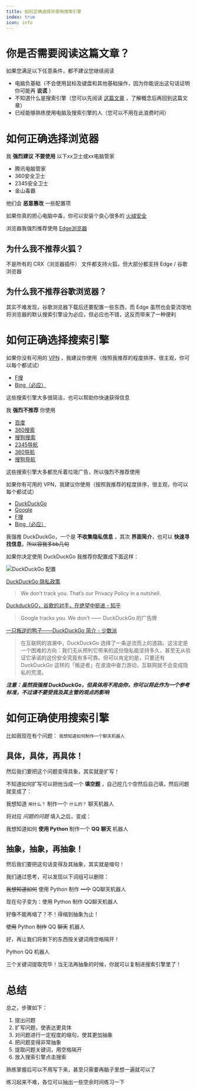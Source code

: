 ```yaml
---
title: 如何正确选择并使用搜索引擎
index: true
icon: info
---
```


# 你是否需要阅读这篇文章？

如果您满足以下任意条件，都不建议您继续阅读

- 电脑负基础（不会使用鼠标及键盘和其他基础操作，因为你能说出这句话证明你可能再 **说谎** ）
- 不知道什么是搜索引擎（您可以先阅读 [这篇文章](search-engines.md) ，了解概念后再回到这篇文章）
- 已经能够熟练使用电脑及搜索引擎的人（您可以不用在此浪费时间）

# 如何正确选择浏览器

我 **强烈建议** **不要使用** 以下xx卫士或xx电脑管家

- 腾讯电脑管家
- 360安全卫士
- 2345安全卫士
- 金山毒霸

他们会 **恶意篡改** 一些配置项

如果你真的担心电脑中毒，你可以安装个良心很多的 [火绒安全](https://huorong.cn/)

浏览器我强烈推荐使用 [Edge浏览器](https://www.microsoft.com/zh-cn/edge/download?form=MA13FJ)

## 为什么我不推荐火狐？

不是所有的 CRX（浏览器插件） 文件都支持火狐，但大部分都支持 Edge / 谷歌浏览器

## 为什么我不推荐谷歌浏览器？

其实不难发现，谷歌浏览器下载后还要配置一些东西，而 Edge 虽然也会耍流氓地将浏览器的默认搜索引擎设为必应，但必应也不错，这反而带来了一种便利

# 如何正确选择搜索引擎

如果你没有可用的 [VPN](vpn.md) ，我建议你使用（按照我推荐的程度排序，很主观，你可以每个都试试）

- [F搜](https://fsoufsou.com/)
- [Bing（必应）](https://www.bing.com/)

这些搜索引擎大多很简洁，也可以帮助你快速获得信息

我 **强烈不推荐** 你使用

- [百度](https://www.baidu.com/)
- [360搜索](https://www.so.com/)
- [搜狗搜索](https://www.sogou.com/)
- [2345导航](https://www.2345.com/)
- [360导航](https://hao.360.com/)
- [搜狗导航](https://123.sogou.com/)

这些搜索引擎大多都充斥着垃圾广告，所以强烈不推荐使用

如果你有可用的 VPN，我建议你使用（按照我推荐的程度排序，很主观，你可以每个都试试）

- [DuckDuckGo](https://duckduckgo.com/)
- [Google](https://google.com/)
- [F搜](https://fsoufsou.com/)
- [Bing（必应）](https://www.bing.com/)

我强推 DuckDuckGo，一个是 **不收集隐私信息** ，其次 **界面简介**，也可以 **快速寻找信息**，~~所以容我多bb几句~~

如果你决定使用 DuckDuckGo 我推荐你配置成下面这样：

![DuckDuckGo 配置](/duckduckgo-allocation.png)

[DuckDuckGo 隐私政策](https://duckduckgo.com/privacy)

> We don’t track you. That’s our Privacy Policy in a nutshell.

[DuckduckGO，谷歌的对手，在绝望中挺进 - 知乎](https://zhuanlan.zhihu.com/p/164691886)

> Google tracks you. We don't —— DuckDuckGo 的广告牌

[一只叛逆的鸭子——DuckDuckGo 简介 - 少数派](https://sspai.com/post/40117)

> 在互联网的浪潮中，DuckDuckGo 选择了一条逆流而上的道路。这注定是一个困难的方向：我们无从预判它带来的这份隐私能坚持多久，甚至无从验证它承诺的这份安全究竟有多可靠。但可以肯定的是，只要还有
> DuckDuckGo 这样的「叛逆者」在波浪中奋力游动，互联网就不会变成隐私的荒漠。

_**注意：虽然我强推 DuckDuckGo，但具体用不用由你，你可以将此作为一个参考标准，不过请不要受我及其主管的观点的影响**_

# 如何正确使用搜索引擎

比如我现在有个问题： `我想知道如何制作一个聊天机器人`

## 具体，具体，再具体！

然后我们要把这个问题变得具象，其实就是扩写！

不知道如何扩写可以把他当成一个 **填空题** ，自己挖几个空然后自己填，然后问题就变成了：

我想知道 `用什么？` 制作一个 `什么的？` 聊天机器人

将对应 *问题的问题* 填入之后，变成：

我想知道如何 **使用 Python** 制作一个 **QQ** **聊天** 机器人

## 抽象，抽象，再抽象！

然后我们要把这句话变得及其抽象，其实就是缩句！

我们通过思考，可以发现以下词组可以删除：

~~我想知道如何~~ 使用 Python 制作 ~~一个~~ QQ聊天机器人

现在句子变为：使用 Python 制作 QQ聊天机器人

好像不能再缩了？不！得缩到抽象为止！

~~使用~~ Python ~~制作~~ QQ ~~聊天~~ 机器人

好，再让我们将剩下的东西按关键词用空格隔开！

Python QQ 机器人

三个关键词提取完毕！当无法再抽象的时候，你就可以复制进搜索引擎里了！

# 总结

总之，步骤如下：

1. 提出问题
2. 扩写问题，使表达更具体
3. 对问题进行一定程度的缩句，使其更加抽象
4. 把问题变得非常抽象
5. 提取问题关键词，用空格隔开
6. 放入搜索引擎点击搜索

熟练掌握后可以不用写下来，甚至只需要再脑子里想一遍就可以了

练习起来不难，各位可以抽出一些空余时间练习一下